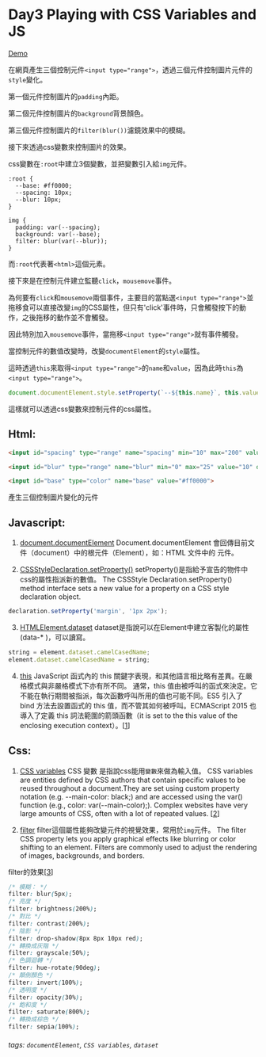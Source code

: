 # Day3 Playing with CSS Variables and JS

[Demo](https://qscgyujm.github.io/javascript30/Day3/index.html)

在網頁產生三個控制元件`<input type="range">`，透過三個元件控制圖片元件的`style`變化。

第一個元件控制圖片的`padding`內距。

第二個元件控制圖片的`background`背景顏色。

第三個元件控制圖片的`filter(blur())`濾鏡效果中的模糊。

接下來透過css變數來控制圖片的效果。

css變數在`:root`中建立3個變數，並把變數引入給`img`元件。

```css=
:root {
  --base: #ff0000;
  --spacing: 10px;
  --blur: 10px;
}

img {
  padding: var(--spacing);
  background: var(--base);
  filter: blur(var(--blur));
}
```

而`:root`代表著`<html>`這個元素。

接下來是在控制元件建立監聽`click`，`mousemove`事件。

為何要有`click`和`mousemove`兩個事件，主要目的當點選`<input type="range">`並拖移食可以直接改變`img`的CSS屬性，但只有'click'事件時，只會觸發按下的動作，之後拖移的動作並不會觸發。

因此特別加入`mousemove`事件，當拖移`<input type="range">`就有事件觸發。

當控制元件的數值改變時，改變`documentElement`的`style`屬性。

這時透過`this`來取得`<input type="range">`的`name`和`value`，因為此時`this`為`<input type="range">`。

```javascript
document.documentElement.style.setProperty(`--${this.name}`, this.value + suffix)
```
這樣就可以透過css變數來控制元件的css屬性。

## Html:

```html
<input id="spacing" type="range" name="spacing" min="10" max="200" value="10" data-sizing="px">

<input id="blur" type="range" name="blur" min="0" max="25" value="10" data-sizing="px">

<input id="base" type="color" name="base" value="#ff0000">

```
產生三個控制圖片變化的元件

## Javascript:
1. [document.documentElement](https://developer.mozilla.org/zh-TW/docs/Web/API/Document/documentElement) 
   Document.documentElement 會回傳目前文件（document）中的根元件（Element），如：HTML 文件中的 <html> 元件。 
    
2. [CSSStyleDeclaration.setProperty()](https://developer.mozilla.org/zh-TW/docs/Web/API/CSSStyleDeclaration/setProperty) 
   setProperty()是指給予宣告的物件中css的屬性指派新的數值。
   The CSSStyle Declaration.setProperty() method interface sets a new value for a property on a CSS style declaration object. 

```javascript
declaration.setProperty('margin', '1px 2px');
```

3. [HTMLElement.dataset](https://developer.mozilla.org/en-US/docs/Web/API/HTMLElement/dataset) 
   dataset是指說可以在Element中建立客製化的屬性(data-* )，可以讀寫。 

```javascript
string = element.dataset.camelCasedName;
element.dataset.camelCasedName = string;
```

4. [this](https://developer.mozilla.org/zh-TW/docs/Web/JavaScript/Reference/Operators/this)
   JavaScript 函式內的 this 關鍵字表現，和其他語言相比略有差異。在嚴格模式與非嚴格模式下亦有所不同。
通常，this 值由被呼叫的函式來決定。它不能在執行期間被指派，每次函數呼叫所用的值也可能不同。ES5 引入了 bind 方法去設置函式的 this 值，而不管其如何被呼叫。ECMAScript 2015 也導入了定義 this 詞法範圍的箭頭函數（it is set to the this value of the enclosing execution context）。[[1](https://kuro.tw/posts/2017/10/12/What-is-THIS-in-JavaScript-%E4%B8%8A/)]


## Css:
1. [CSS variables](https://developer.mozilla.org/en-US/docs/Web/CSS/Using_CSS_variables) 
   CSS 變數 是指說css能用`變數`來做為輸入值。
   CSS variables are entities defined by CSS authors that contain specific values to be reused throughout a document.They are set using custom property notation (e.g. --main-color: black;) and are accessed using the var() function (e.g., color: var(--main-color);). Complex websites have very large amounts of CSS, often with a lot of repeated values. [[2](http://www.zendei.com/article/19844.html)]

2. [filter](https://developer.mozilla.org/en-US/docs/Web/CSS/filter) 
   filter這個屬性能夠改變元件的視覺效果，常用於`img`元件。
   The filter CSS property lets you apply graphical effects like blurring or color shifting to an element. Filters are commonly used to adjust the rendering of images, backgrounds, and borders. 

filter的效果[[3](https://www.w3schools.com/cssref/css3_pr_filter.asp)]

```css
/* 模糊： */
filter: blur(5px);
/* 亮度 */
filter: brightness(200%);
/* 對比 */
filter: contrast(200%);
/* 陰影 */
filter: drop-shadow(8px 8px 10px red);
/* 轉換成灰階 */
filter: grayscale(50%);
/* 色調迴轉 */
filter: hue-rotate(90deg);
/* 顛倒顏色 */
filter: invert(100%);
/* 透明度 */
filter: opacity(30%);
/* 飽和度 */
filter: saturate(800%);
/* 轉換成棕色 */
filter: sepia(100%);
```

###### tags: `documentElement`, `CSS variables`, `dataset`
